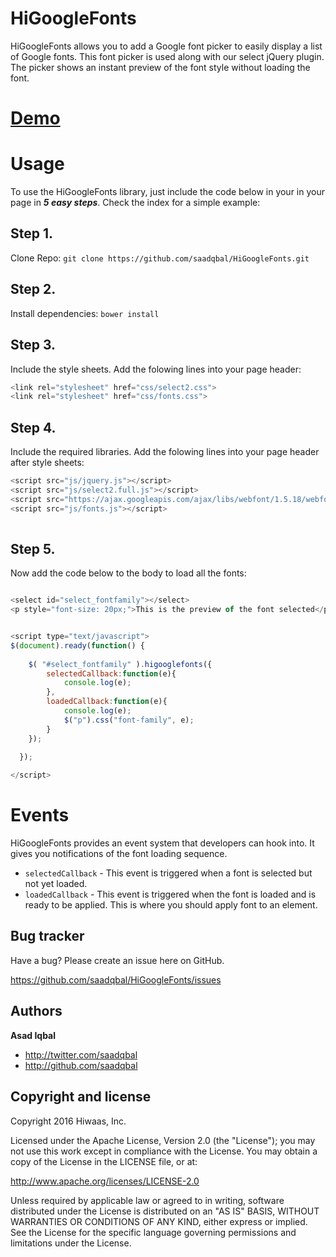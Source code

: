 # HiGoogleFonts
HiGoogleFonts allows you to add a Google font picker to easily display a list of Google fonts. This font picker is used along with our select jQuery plugin. The picker shows an instant preview of the font style without loading the font.

[Demo](https://rawgit.com/saadqbal/HiGoogleFonts/master/index.html)
======


Usage
======

To use the HiGoogleFonts library, just include the code below in your in your page in **_5 easy steps_**. Check the index for a simple example:

Step 1.
------

Clone Repo: `git clone https://github.com/saadqbal/HiGoogleFonts.git`

Step 2.
-------

Install dependencies: `bower install`

Step 3.
-------

Include the style sheets. Add the folowing lines into your page header:
```javascript
<link rel="stylesheet" href="css/select2.css">
<link rel="stylesheet" href="css/fonts.css">
```

Step 4.
-------

Include the required libraries. Add the folowing lines into your page header after style sheets:
```javascript
<script src="js/jquery.js"></script>
<script src="js/select2.full.js"></script>
<script src="https://ajax.googleapis.com/ajax/libs/webfont/1.5.18/webfont.js"></script>
<script src="js/fonts.js"></script>
   
```


Step 5.
-------

Now add the code below to the body to load all the fonts:


```javascript

<select id="select_fontfamily"></select>
<p style="font-size: 20px;">This is the preview of the font selected</p>


<script type="text/javascript">
$(document).ready(function() {
 
	$( "#select_fontfamily" ).higooglefonts({			
		selectedCallback:function(e){
			console.log(e);
		},
		loadedCallback:function(e){
			console.log(e);
			$("p").css("font-family", e);
		}			
	});

  }); 
  
</script>
```

Events
======

HiGoogleFonts provides an event system that developers can hook into. It gives you notifications of the font loading sequence.

  * `selectedCallback` - This event is triggered when a font is selected but not yet loaded.
  * `loadedCallback` - This event is triggered when the font is loaded and is ready to be applied. This is where you should apply font to an element.
 
  
Bug tracker
-----------

Have a bug? Please create an issue here on GitHub.

https://github.com/saadqbal/HiGoogleFonts/issues


Authors
-------

**Asad Iqbal**

+ http://twitter.com/saadqbal
+ http://github.com/saadqbal



Copyright and license
---------------------

Copyright 2016 Hiwaas, Inc.

Licensed under the Apache License, Version 2.0 (the "License");
you may not use this work except in compliance with the License.
You may obtain a copy of the License in the LICENSE file, or at:

   http://www.apache.org/licenses/LICENSE-2.0

Unless required by applicable law or agreed to in writing, software
distributed under the License is distributed on an "AS IS" BASIS,
WITHOUT WARRANTIES OR CONDITIONS OF ANY KIND, either express or implied.
See the License for the specific language governing permissions and
limitations under the License.